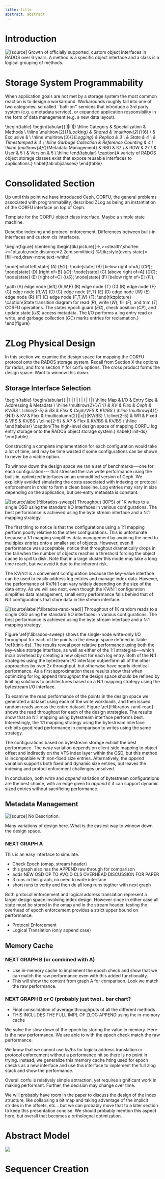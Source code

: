 ```yaml
---
title: title
abstract: abstract
---
```


# Introduction

[src-objclass-dev]: https://github.com/noahdesu/zlog-popper/tree/master/experiments/objclass-dev/visualize.ipynb
![\[[source][src-objclass-dev]\] Growth of officially supported, custom
object interfaces in RADOS over 6 years. A *method* is a specific object
interface and a *class* is a logical grouping of methods.](experiments/objclass-dev/output.png)

# Storage System Programmability

When application goals are not met by a storage system the most common reaction
is to design a workaround. Workarounds roughly fall into one of two categories:
so called ``bolt-on'' services that introduce a 3rd party system (e.g. a
metadata service), or expanded application responsibility in the form of data
management (e.g. a new data layout).

\begin{table}
\begin{tabular}{|l|l|l|}
\hline
Category & Specialization & Methods \\ \hline
\multirow{2}{*}{Locking} & Shared & \multirow{2}{*}{6} \\
                         & Exclusive & \\ \hline
\multirow{3}{*}{Logging} & Replica & 3 \\
                         & State & 4 \\
                         & Timestamped & 4 \\ \hline
Garbage Collection & Reference Counting & 4 \\ \hline
\multirow{4}{*}{Metadata Management} & RBD & 37 \\
 & RGW & 27 \\
 & User & 5 \\
 & Version & 5 \\ \hline
\end{tabular}
\caption{A variety of RADOS object storage classes exist that expose reusable interfaces to applications.}
\label{tab:objclasses}
\end{table}

# Consolidated Section

Up until this point we have introduced Ceph, CORFU, the general problems
associated with programmability, described ZLog as being an instantiation of
the CORFU interface on top of Ceph.

Template for the CORFU object class interface. Maybe a simple state machine.

Describe indexing and protocol enforcement.
Differences between built-in interfaces and custom cls interfaces.

\begin{figure}
\centering
\begin{tikzpicture}[->,>=stealth',shorten >=1pt,auto,node distance=2.2cm,semithick]
%\tikzstyle{every state}=[fill=red,draw=none,text=white]

  \node[initial left,state] (A)              {$EG$};
  \node[state]         (B) [below right of=A] {$CP$};
  \node[state]         (D) [right of=B]       {$IO$};
  \node[state]         (C) [above right of=A] {$GC$};
  \node[state]         (E) [right of=C]       {$US$};
  \node[state]         (F) [below right of=E] {$Fi$};

  \path (A) edge        node [left] {R,W,F} (B)
            edge        node {T}     (C)
        (B) edge        node {F}     (C)
            edge        node {R,W}   (D)
        (C) edge        node {F,T}   (E)
        (D) edge        node {W}     (E)
            edge        node {R}     (F)
        (E) edge        node {F,T,W} (F);
\end{tikzpicture}
\caption{State transition diagram for read ($R$), write ($W$), fill ($F$), and
trim ($T$) CORFU operaitons. The states epoch guard ($EG$), check position ($CP$),
and update state ($US$) access metadata. The I/O performs a log entry read or
write, and garbage collection ($GC$) marks entries for reclamation.}
\end{figure}

# ZLog Physical Design

In this section we examine the design space for mapping the CORFU protocol onto
the RADOS storage system. Recall from Section X the options for rados,
and from section Y for corfu options. The cross product forms the design space.
Want to winnow this down.

## Storage Interface Selection

\begin{table}
\begin{tabular}{ | l | l | l | l | l |}
\hline
Map & I/O & Entry Size & Addressing & Metadata \\ \hline
\multirow{2}{*}{1:1} & KV  & Flex     & Ceph      & KV/BS \\ \cline{2-5}
                     & BS  & Flex     & Ceph/VFS  & KV/BS \\ \hline
\multirow{4}{*}{N:1} & KV  & Flex     & \multicolumn{2}{|c|}{KV/BS} \\ \cline{2-5}
                     & WR  & Fixed    & VFS       & KV/BS \\ \cline{2-5}
                     & AP  & Flex     & KV/BS     & KV/BS \\
\hline
\end{tabular}
\caption{The high-level design space of mapping CORFU log entry storage onto
the RADOS object storage system.}
\label{t:init-ds}
\end{table}

Constructing a complete implementation for each configuration would take
a lot of time, and may be time wasted if some configurations can be shown
to never be a viable option.

To winnow down the design space we ran a set of benchmarks---one for each
configuration--- that stressed the raw write performance using the built-in,
optimized interfaces on an unmodified version of Ceph. We explicitly avoided
simulating the costs associated with indexing or protocol enforcement in order
to form a clean baseline. Log entries may vary in size depending on the
application, but per-entry metadata is constant.

[src-librados-sweep]: https://github.com/noahdesu/zlog-popper/tree/master/experiments/librados-sweep/visualize.ipynb
![\[[source\label{f:librados-sweep}][src-librados-sweep]\] Throughput (IOPS) of 1K writes to a single
OSD using the standard I/O interfaces in various configurations. The best performance is achieved using
the byte stream interface and a N:1 mapping strategy.](experiments/librados-sweep/output.soft.reset.png)

The first thing to notice is that the configurations using a 1:1 mapping
perform poorly relative to the other configurations. This is unfortunate
because a 1:1 mapping simplifies data management by avoiding the need to
multiplex entries onto a smaller set of objects. However, even if performance
was acceptable, notice that throughput dramatically drops in the tail when the
number of objects reaches a threshold forcing the object cache to spill to
disk. Note that in a large cluster this mode may take a long time reach,
but we avoid it due to the inherent risk.

The KV/N:1 is a convenient configuration because the key-value interface
can be used to easily address log entries and manage index data. However, the
performance of KV/N:1 can vary widely depending on the size of the data entry.
As we will see next, even though the KV/N:1 configuration simplifies data
management, small entry performance falls behind that of N:1 configurations
that store data in the stream interface.

[src-librados-rand-read]: https://github.com/noahdesu/zlog-popper/tree/master/experiments/basic-cls-rand-read/visualize.ipynb
![\[[source\label{f:librados-rand-read}][src-librados-rand-read]\] Throughput of 1K random reads to a single
OSD using the standard I/O interfaces in various configurations. The best performance is achieved using
the byte stream interface and a N:1 mapping strategy.](experiments/basic-cls-rand-read/output.read.60min.png)

Figure \ref{f:librados-sweep} shows the single-node write-only I/O throughput
for each of the points in the design space defined in Table \ref{t:init-ds}.
The results reveal poor relative performance using both the key-value storage
interface, as well as either of the 1:1 strategies---which incur overhead by
creating a new object for each log entry. Both of the N:1 strategies using the
bytestream I/O interface outperform all of the other approaches by over 2x
throughput, but otherwise have nearly identical performance. As a first
approximation these results show that when optimizing for log append throughput
the design space should be refined by limiting solutions to architectures based
on a N:1 mapping strategy using the bytestream I/O interface.

To examine the read performance of the points in the design space we generated
a dataset using each of the write workloads, and then issued random reads
across the entire dataset. Figure \ref{f:librados-rand-read} shows the read
throughput for each of the design strategies. The results show that an N:1
mapping using bytestream interface performs best. Interestingly, the 1:1
mapping strategy using the bytestream interface exhibits good read performance
in comparison to writes using the same strategy.

The configurations based on bytestream storage exhibit the best performance.
The *write* variation depends on client-side mapping to object offset and
indirectly on the VFS index layer within the OSD, but this method is
incompatible with non-fixed size entries. Alternatively, the *append* variation
supports both fixed and dynamic size entries, but leaves the indexing and
protocl enforcment challenges unsolved.

In conclusion, both *write* and *append* variation of bytestream configurations
are the best choice, with an edge given to *append* if it can support dynamic
sized entries without sacrificing performance.

## Metadata Management

[src-basic-cls-overhead]: https://github.com/noahdesu/zlog-popper/tree/master/experiments/basic-cls-overhead/visualize.ipynb
![\[[source][src-basic-cls-overhead]\] No Description.](experiments/basic-cls-overhead/output.1024.soft.reset.png)

Many variations of design here. What is the easiest way to 
winnow down the design space.

### NEXT GRAPH A

This is an easy interface to simulate.
- Check Epoch (omap, stream header)
- this graph also has the APPEND raw through for comparison
- adds NEW OSD OP TO AVOID CLS OVERHEAD DISCUSSION FOR PAPER
- 3 runs in this graph, no need to write interface
- short runs to verify and then do all long runs togther with next graph

Both protocol enforcement and logical address translation
represent a larger design space involving index design. However
since in either case all state must be stored in the omap and
in the stream header, testing the overhead of epoch enforcement
provides a strict upper bound on performance.

- Protocol Enforcement
- Logical Translation (only append case)

## Memory Cache

### NEXT GRAPH B (or combined with A)
- Use in-memory cache to implement the epoch check and show that we can match
the raw performance even with this added functionality.
- This will show the content from graph A for comparison. Look
we match the raw performance.

### NEXT GRAPH B or C (probably just two).. bar chart?
- Final consolidation of average throughputs of all the different
methods
- THIS INCLUDES THE FULL IMPL OF ZLOG APPEND using the in-memory cache

We solve the slow down of the epoch by storing the value in memory. Here is
the new performance.  We are able to with the epoch check match the raw
performance.

We know that we cannot use kv/bs for logicla address translation or protocol
enforcement without a performance hit so there is no point in trying. instead,
we generalize this memory cache hting used for epoch checks as a
new interface and use this interface to implement the full zlog
stack and show the performance.

Overall corfu is relatively simple abtraction, yet requires significant
work in making performant. Further, the decision may change over time.

We will probably have room in the paper to discuss the design of the
index structure, like collapsing a bit map and taking advantage of
the implicit strides in the offsets, etc... but we can probably move
that to a later section to keep this presentation concise. We should
probably mention this aspect here, but overall that becomes a ortholognal
optimization.

# Abstract Model

![](experiments/throughput-sweep/output.png)

# Sequencer Creation
